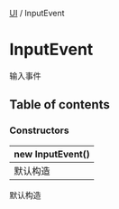 [UI](../groups/Core.UI.md) / InputEvent

# InputEvent <Badge type="tip" text="Class" /> <Score text="InputEvent" />

<p class="content-big">

输入事件

</p>

## Table of contents

### Constructors <Score text="Constructors" /> 
| **new InputEvent**()  |
| :-----|
| 默认构造|

默认构造
